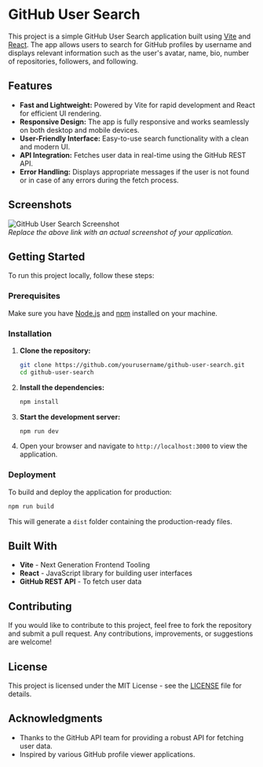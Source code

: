 # GitHub User Search

This project is a simple GitHub User Search application built using [Vite](https://vitejs.dev/) and [React](https://reactjs.org/). The app allows users to search for GitHub profiles by username and displays relevant information such as the user's avatar, name, bio, number of repositories, followers, and following.

## Features

- **Fast and Lightweight:** Powered by Vite for rapid development and React for efficient UI rendering.
- **Responsive Design:** The app is fully responsive and works seamlessly on both desktop and mobile devices.
- **User-Friendly Interface:** Easy-to-use search functionality with a clean and modern UI.
- **API Integration:** Fetches user data in real-time using the GitHub REST API.
- **Error Handling:** Displays appropriate messages if the user is not found or in case of any errors during the fetch process.

## Screenshots

![GitHub User Search Screenshot](link-to-screenshot.png)  
*Replace the above link with an actual screenshot of your application.*

## Getting Started

To run this project locally, follow these steps:

### Prerequisites

Make sure you have [Node.js](https://nodejs.org/) and [npm](https://www.npmjs.com/) installed on your machine.

### Installation

1. **Clone the repository:**

   ```bash
   git clone https://github.com/yourusername/github-user-search.git
   cd github-user-search
   ```

2. **Install the dependencies:**

   ```bash
   npm install
   ```

3. **Start the development server:**

   ```bash
   npm run dev
   ```

4. Open your browser and navigate to `http://localhost:3000` to view the application.

### Deployment

To build and deploy the application for production:

```bash
npm run build
```

This will generate a `dist` folder containing the production-ready files.

## Built With

- **Vite** - Next Generation Frontend Tooling
- **React** - JavaScript library for building user interfaces
- **GitHub REST API** - To fetch user data

## Contributing

If you would like to contribute to this project, feel free to fork the repository and submit a pull request. Any contributions, improvements, or suggestions are welcome!

## License

This project is licensed under the MIT License - see the [LICENSE](LICENSE) file for details.

## Acknowledgments

- Thanks to the GitHub API team for providing a robust API for fetching user data.
- Inspired by various GitHub profile viewer applications.

